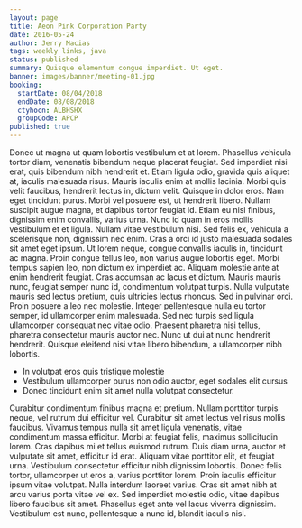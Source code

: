 ```yaml
---
layout: page
title: Aeon Pink Corporation Party
date: 2016-05-24
author: Jerry Macias
tags: weekly links, java
status: published
summary: Quisque elementum congue imperdiet. Ut eget.
banner: images/banner/meeting-01.jpg
booking:
  startDate: 08/04/2018
  endDate: 08/08/2018
  ctyhocn: ALBHSHX
  groupCode: APCP
published: true
---
```

Donec ut magna ut quam lobortis vestibulum et at lorem. Phasellus vehicula tortor diam, venenatis bibendum neque placerat feugiat. Sed imperdiet nisi erat, quis bibendum nibh hendrerit et. Etiam ligula odio, gravida quis aliquet at, iaculis malesuada risus. Mauris iaculis enim at mollis lacinia. Morbi quis velit faucibus, hendrerit lectus in, dictum velit. Quisque in dolor eros. Nam eget tincidunt purus. Morbi vel posuere est, ut hendrerit libero. Nullam suscipit augue magna, et dapibus tortor feugiat id. Etiam eu nisl finibus, dignissim enim convallis, varius urna. Nunc id quam in eros mollis vestibulum et et ligula. Nullam vitae vestibulum nisi. Sed felis ex, vehicula a scelerisque non, dignissim nec enim. Cras a orci id justo malesuada sodales sit amet eget ipsum. Ut lorem neque, congue convallis iaculis in, tincidunt ac magna.
Proin congue tellus leo, non varius augue lobortis eget. Morbi tempus sapien leo, non dictum ex imperdiet ac. Aliquam molestie ante at enim hendrerit feugiat. Cras accumsan ac lacus et dictum. Mauris mauris nunc, feugiat semper nunc id, condimentum volutpat turpis. Nulla vulputate mauris sed lectus pretium, quis ultricies lectus rhoncus. Sed in pulvinar orci. Proin posuere a leo nec molestie. Integer pellentesque nulla eu tortor semper, id ullamcorper enim malesuada. Sed nec turpis sed ligula ullamcorper consequat nec vitae odio. Praesent pharetra nisi tellus, pharetra consectetur mauris auctor nec. Nunc ut dui at nunc hendrerit hendrerit. Quisque eleifend nisi vitae libero bibendum, a ullamcorper nibh lobortis.

* In volutpat eros quis tristique molestie
* Vestibulum ullamcorper purus non odio auctor, eget sodales elit cursus
* Donec tincidunt enim sit amet nulla volutpat consectetur.

Curabitur condimentum finibus magna et pretium. Nullam porttitor turpis neque, vel rutrum dui efficitur vel. Curabitur sit amet lectus vel risus mollis faucibus. Vivamus tempus nulla sit amet ligula venenatis, vitae condimentum massa efficitur. Morbi at feugiat felis, maximus sollicitudin lorem. Cras dapibus mi et tellus euismod rutrum. Duis diam urna, auctor et vulputate sit amet, efficitur id erat. Aliquam vitae porttitor elit, et feugiat urna. Vestibulum consectetur efficitur nibh dignissim lobortis.
Donec felis tortor, ullamcorper ut eros a, varius porttitor lorem. Proin iaculis efficitur ipsum vitae volutpat. Nulla interdum laoreet varius. Cras sit amet nibh at arcu varius porta vitae vel ex. Sed imperdiet molestie odio, vitae dapibus libero faucibus sit amet. Phasellus eget ante vel lacus viverra dignissim. Vestibulum est nunc, pellentesque a nunc id, blandit iaculis nisl.
